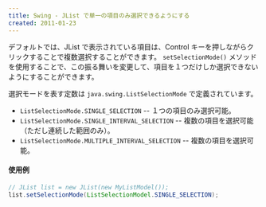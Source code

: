 ```yaml
---
title: Swing - JList で単一の項目のみ選択できるようにする
created: 2011-01-23
---
```


デフォルトでは、JList で表示されている項目は、Control キーを押しながらクリックすることで複数選択することができます。
`setSelectionMode()` メソッドを使用することで、この振る舞いを変更して、項目を１つだけしか選択できないようにすることができます。

選択モードを表す定数は `java.swing.ListSelectionMode` で定義されています。

- `ListSelectionMode.SINGLE_SELECTION` -- １つの項目のみ選択可能。
- `ListSelectionMode.SINGLE_INTERVAL_SELECTION` -- 複数の項目を選択可能（ただし連続した範囲のみ）。
- `ListSelectionMode.MULTIPLE_INTERVAL_SELECTION` -- 複数の項目を選択可能。

#### 使用例

~~~ java
// JList list = new JList(new MyListModel());
list.setSelectionMode(ListSelectionModel.SINGLE_SELECTION);
~~~

